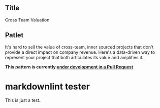 ## Title

Cross Team Valuation

## Patlet

It's hard to sell the value of cross-team, inner sourced projects that don't provide a direct impact on company revenue. Here's a data-driven way to represent your project that both articulates its value and amplifies it.

**This pattern is currently [under development in a Pull Request](https://github.com/InnerSourceCommons/InnerSourcePatterns/pull/87)**

# markdownlint tester

This is just a test.
